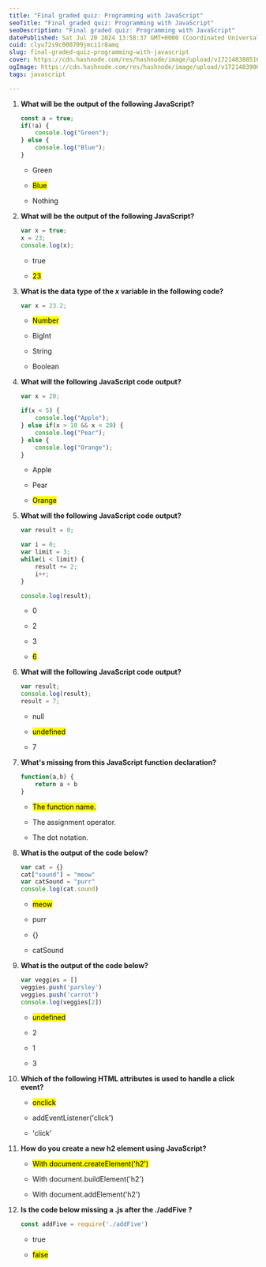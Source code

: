 ```yaml
---
title: "Final graded quiz: Programming with JavaScript"
seoTitle: "Final graded quiz: Programming with JavaScript"
seoDescription: "Final graded quiz: Programming with JavaScript"
datePublished: Sat Jul 20 2024 13:58:37 GMT+0000 (Coordinated Universal Time)
cuid: clyu72s9c000709jmci1r8amq
slug: final-graded-quiz-programming-with-javascript
cover: https://cdn.hashnode.com/res/hashnode/image/upload/v1721483885163/2ca349f3-db00-48f1-a231-c09fe4fc2a6c.png
ogImage: https://cdn.hashnode.com/res/hashnode/image/upload/v1721483900664/baefd656-9991-4b56-bf2c-2ca0965a79ea.png
tags: javascript

---
```


1. **What will be the output of the following JavaScript?**
    
    ```javascript
    const a = true;
    if(!a) {
        console.log("Green");
    } else {
        console.log("Blue");
    }
    ```
    
    * Green
        
    * <mark>Blue</mark>
        
    * Nothing
        
2. **What will be the output of the following JavaScript?**
    
    ```javascript
    var x = true;
    x = 23;
    console.log(x);
    ```
    
    * true
        
    * <mark>23</mark>
        
3. **What is the data type of the *x* variable in the following code?**
    
    ```javascript
    var x = 23.2;
    ```
    
    * <mark>Number</mark>
        
    * BigInt
        
    * String
        
    * Boolean
        
4. **What will the following JavaScript code output?**
    
    ```javascript
    var x = 20;
    
    if(x < 5) {
        console.log("Apple");
    } else if(x > 10 && x < 20) {
        console.log("Pear");
    } else {
        console.log("Orange");
    }
    ```
    
    * Apple
        
    * Pear
        
    * <mark>Orange</mark>
        
5. **What will the following JavaScript code output?**
    
    ```javascript
    var result = 0;
    
    var i = 0;
    var limit = 3;
    while(i < limit) {
        result += 2;
        i++;
    }
    
    console.log(result);
    ```
    
    * 0
        
    * 2
        
    * 3
        
    * <mark>6</mark>
        
6. **What will the following JavaScript code output?**
    
    ```javascript
    var result;
    console.log(result);
    result = 7;
    ```
    
    * null
        
    * <mark>undefined</mark>
        
    * 7
        
7. **What's missing from this JavaScript function declaration?**
    
    ```javascript
    function(a,b) {
        return a + b
    }
    ```
    
    * <mark>The function name.</mark>
        
    * The assignment operator.
        
    * The dot notation.
        
8. **What is the output of the code below?**
    
    ```javascript
    var cat = {}
    cat["sound"] = "meow"
    var catSound = "purr"
    console.log(cat.sound)
    ```
    
    * <mark>meow</mark>
        
    * purr
        
    * {}
        
    * catSound
        
9. **What is the output of the code below?**
    
    ```javascript
    var veggies = []
    veggies.push('parsley')
    veggies.push('carrot')
    console.log(veggies[2])
    ```
    
    * <mark>undefined</mark>
        
    * 2
        
    * 1
        
    * 3
        
10. **Which of the following HTML attributes is used to handle a click event?**
    
    * <mark>onclick</mark>
        
    * addEventListener('click')
        
    * 'click'
        
11. **How do you create a new h2 element using JavaScript?**
    
    * <mark>With document.createElement('h2')</mark>
        
    * With document.buildElement('h2')
        
    * With document.addElement('h2')
        
12. **Is the code below missing a .js after the ./addFive ?**
    
    ```javascript
    const addFive = require('./addFive')
    ```
    
    * true
        
    * <mark>false</mark>